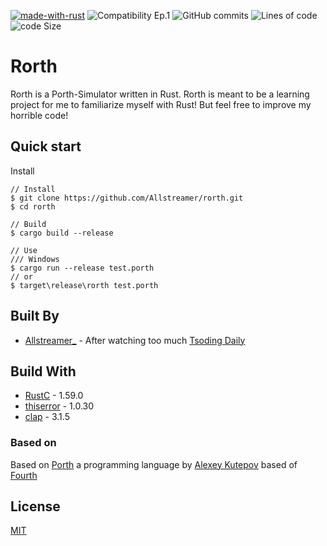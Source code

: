 [![made-with-rust](https://img.shields.io/badge/Made%20with-Rust-1f425f.svg)](https://www.rust-lang.org/)
![Compatibility Ep.1](https://img.shields.io/badge/Compatibility-Ep.2-brightgreen)
![GitHub commits](https://badgen.net/github/commits/Allstreamer/rorth)
![Lines of code](https://img.shields.io/tokei/lines/github/Allstreamer/rorth)
![code Size](https://img.shields.io/github/languages/code-size/allstreamer/rorth)

# Rorth
Rorth is a Porth-Simulator written in Rust. 
Rorth is meant to be a learning project for me to familiarize myself with Rust!
But feel free to improve my horrible code!

## Quick start

Install
````Console
// Install
$ git clone https://github.com/Allstreamer/rorth.git
$ cd rorth

// Build
$ cargo build --release

// Use
/// Windows
$ cargo run --release test.porth
// or
$ target\release\rorth test.porth
````

## Built By

- [Allstreamer_](https://github.com/Allstreamer) - After watching too much [Tsoding Daily](https://www.youtube.com/c/TsodingDaily)

## Build With

 - [RustC](https://www.rust-lang.org/) - 1.59.0
 - [thiserror](https://github.com/dtolnay/thiserror) - 1.0.30
 - [clap](https://github.com/clap-rs/clap) - 3.1.5

### Based on
Based on [Porth](https://gitlab.com/tsoding/porth) 
a programming language by [Alexey Kutepov](https://gitlab.com/rexim) 
based of [Fourth](https://en.wikipedia.org/wiki/Forth_(programming_language))


## License
[MIT](https://choosealicense.com/licenses/mit/)
